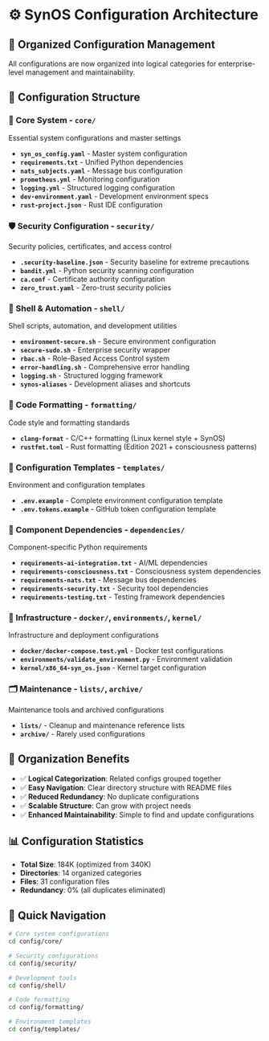 # ⚙️ SynOS Configuration Architecture

## 🎯 Organized Configuration Management

All configurations are now organized into logical categories for enterprise-level management and maintainability.

## 📁 Configuration Structure

### 🎯 Core System - `core/`

Essential system configurations and master settings

- **`syn_os_config.yaml`** - Master system configuration
- **`requirements.txt`** - Unified Python dependencies
- **`nats_subjects.yaml`** - Message bus configuration
- **`prometheus.yml`** - Monitoring configuration
- **`logging.yml`** - Structured logging configuration
- **`dev-environment.yaml`** - Development environment specs
- **`rust-project.json`** - Rust IDE configuration

### 🛡️ Security Configuration - `security/`

Security policies, certificates, and access control

- **`.security-baseline.json`** - Security baseline for extreme precautions
- **`bandit.yml`** - Python security scanning configuration
- **`ca.conf`** - Certificate authority configuration
- **`zero_trust.yaml`** - Zero-trust security policies

### 🐚 Shell & Automation - `shell/`

Shell scripts, automation, and development utilities

- **`environment-secure.sh`** - Secure environment configuration
- **`secure-sudo.sh`** - Enterprise security wrapper
- **`rbac.sh`** - Role-Based Access Control system
- **`error-handling.sh`** - Comprehensive error handling
- **`logging.sh`** - Structured logging framework
- **`synos-aliases`** - Development aliases and shortcuts

### 🎨 Code Formatting - `formatting/`

Code style and formatting standards

- **`clang-format`** - C/C++ formatting (Linux kernel style + SynOS)
- **`rustfmt.toml`** - Rust formatting (Edition 2021 + consciousness patterns)

### 📝 Configuration Templates - `templates/`

Environment and configuration templates

- **`.env.example`** - Complete environment configuration template
- **`.env.tokens.example`** - GitHub token configuration template

### 🔧 Component Dependencies - `dependencies/`

Component-specific Python requirements

- **`requirements-ai-integration.txt`** - AI/ML dependencies
- **`requirements-consciousness.txt`** - Consciousness system dependencies
- **`requirements-nats.txt`** - Message bus dependencies
- **`requirements-security.txt`** - Security tool dependencies
- **`requirements-testing.txt`** - Testing framework dependencies

### 🐳 Infrastructure - `docker/`, `environments/`, `kernel/`

Infrastructure and deployment configurations

- **`docker/docker-compose.test.yml`** - Docker test configurations
- **`environments/validate_environment.py`** - Environment validation
- **`kernel/x86_64-syn_os.json`** - Kernel target configuration

### 🗂️ Maintenance - `lists/`, `archive/`

Maintenance tools and archived configurations

- **`lists/`** - Cleanup and maintenance reference lists
- **`archive/`** - Rarely used configurations

## 🚀 Organization Benefits

- ✅ **Logical Categorization**: Related configs grouped together
- ✅ **Easy Navigation**: Clear directory structure with README files
- ✅ **Reduced Redundancy**: No duplicate configurations
- ✅ **Scalable Structure**: Can grow with project needs
- ✅ **Enhanced Maintainability**: Simple to find and update configurations

## 📊 Configuration Statistics

- **Total Size**: 184K (optimized from 340K)
- **Directories**: 14 organized categories
- **Files**: 31 configuration files
- **Redundancy**: 0% (all duplicates eliminated)

## 🎯 Quick Navigation

```bash
# Core system configurations
cd config/core/

# Security configurations
cd config/security/

# Development tools
cd config/shell/

# Code formatting
cd config/formatting/

# Environment templates
cd config/templates/
```
